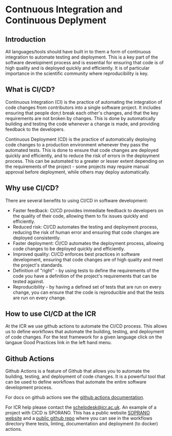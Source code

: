 # Contnuous Integration and Continuous Deplyment

## Introduction
All languages/tools should have built in to them a form of continuous integration to automate testing and deployment. This is a key part of the software development process and is essential for ensuring that code is of high quality and is deployed quickly and efficiently. It is of particular importance in the scientific community where reproducibility is key.

## What is CI/CD?
Continuous Integration (CI) is the practice of automating the integration of code changes from contributors into a single software project. It includes ensuring that people don;t break each other's changes, and that the key requirements are not broken by changes. This is done by automatically building and testing the code whenever a change is made, and providing feedback to the developers.

Continuous Deployment (CD) is the practice of automatically deploying code changes to a production environment whenever they pass the automated tests. This is done to ensure that code changes are deployed quickly and efficiently, and to reduce the risk of errors in the deployment process. This can be automated to a greater or lesser extent depending on the requirements of the project - some projects may require manual approval before deployment, while others may deploy automatically.

## Why use CI/CD?
There are several benefits to using CI/CD in software development:

- Faster feedback: CI/CD provides immediate feedback to developers on the quality of their code, allowing them to fix issues quickly and efficiently.
- Reduced risk: CI/CD automates the testing and deployment process, reducing the risk of human error and ensuring that code changes are deployed consistently.
- Faster deployment: CI/CD automates the deployment process, allowing code changes to be deployed quickly and efficiently.
- Improved quality: CI/CD enforces best practices in software development, ensuring that code changes are of high quality and meet the project's standards.
- Definition of "right" - by using tests to define the requirements of the code you have a definition of the project's requirements that can be tested against.
- Reproducibility - by having a defined set of tests that are run on every change, you can ensure that the code is reproducible and that the tests are run on every change.

## How to use CI/CD at the ICR
At the ICR we use github actions to automate the CI/CD process. This allows us to define workflows that automate the building, testing, and deployment of code changes. For the test framework for a given language click on the langaue Good Practices link in the left hand menu. 

## Github Actions
Github Actions is a feature of Github that allows you to automate the building, testing, and deployment of code changes. It is a powerful tool that can be used to define workflows that automate the entire software development process.

For docs on github actions see the [github actions documentation](https://docs.github.com/en/actions).

For ICR help please contact the schelpdesk@icr.ac.uk.
An example of a project with CICD is SPORANO. 
This has a public website [SOPRANO website](https://software.icr.ac.uk/app/soprano) and a [public github repo](https://github.com/instituteofcancerresearch/SOPRANO/tree/python/.github/workflows) where you can see in the workflows directory there tests, linting, documentation and deployment (to docker) actions.

